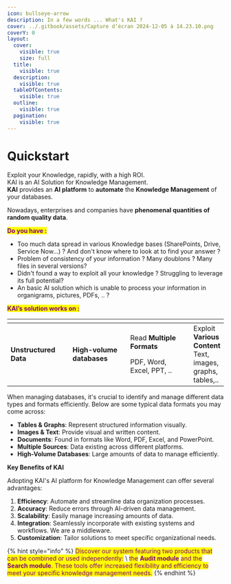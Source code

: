 ```yaml
---
icon: bullseye-arrow
description: In a few words ... What's KAI ?
cover: ../.gitbook/assets/Capture d’écran 2024-12-05 à 14.23.10.png
coverY: 0
layout:
  cover:
    visible: true
    size: full
  title:
    visible: true
  description:
    visible: true
  tableOfContents:
    visible: true
  outline:
    visible: true
  pagination:
    visible: true
---
```


# Quickstart

Exploit your Knowledge, rapidly, with a high ROI. \
KAI is an AI Solution for Knowledge Management.\
**KAI** provides an **AI platform** to **automate** the **Knowledge Management** of your databases.

Nowadays, enterprises and companies have **phenomenal quantities of random quality data**.

<mark style="color:purple;">**Do you have :**</mark>&#x20;

* Too much data spread in various Knowledge bases (SharePoints, Drive, Service Now...) ? And don't know where to look at to find your answer ?
* Problem of consistency of your information ? Many doublons ? Many files in several versions?&#x20;
* Didn't found a way to exploit all your knowledge ? Struggling to leverage its full potential?&#x20;
* An basic AI solution which is unable to process your information in organigrams, pictures, PDFs, .. ?

<mark style="color:purple;">**KAI’s solution works on :**</mark>

<table data-header-hidden data-full-width="true"><thead><tr><th width="158.33333333333331"></th><th width="164"></th><th width="215"></th><th></th></tr></thead><tbody><tr><td><strong>Unstructured Data</strong></td><td><strong>High-volume databases</strong></td><td><p>Read <strong>Multiple Formats</strong></p><p>PDF, Word, Excel, PPT, .. </p></td><td>Exploit <strong>Various Content</strong><br>Text, images, graphs, tables,..</td></tr></tbody></table>

When managing databases, it's crucial to identify and manage different data types and formats efficiently. Below are some typical data formats you may come across:

* **Tables & Graphs**: Represent structured information visually.
* **Images & Text**: Provide visual and written content.
* **Documents**: Found in formats like Word, PDF, Excel, and PowerPoint.
* **Multiple Sources**: Data existing across different platforms.
* **High-Volume Databases**: Large amounts of data to manage efficiently.



**Key Benefits of KAI**

Adopting KAI's AI platform for Knowledge Management can offer several advantages:

1. **Efficiency**: Automate and streamline data organization processes.
2. **Accuracy**: Reduce errors through AI-driven data management.
3. **Scalability**: Easily manage increasing amounts of data.
4. **Integration**: Seamlessly incorporate with existing systems and workflows. We are a middleware.
5. **Customization**: Tailor solutions to meet specific organizational needs.



{% hint style="info" %}
<mark style="color:purple;">Discover our system featuring two products that can be combined or used independently:</mark> \ <mark style="color:purple;">the</mark> <mark style="color:purple;"></mark><mark style="color:purple;">**Audit module**</mark> <mark style="color:purple;"></mark><mark style="color:purple;">and the</mark> <mark style="color:purple;"></mark><mark style="color:purple;">**Search module**</mark><mark style="color:purple;">. These tools offer increased flexibility and efficiency to meet your specific knowledge management needs.</mark>
{% endhint %}

